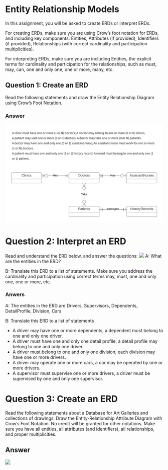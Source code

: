# Entity Relationship Models

In this assignment, you will be asked to create ERDs or interpret ERDs.

For creating ERDs, make sure you are using Crow’s foot notation for ERDs, and including key components: Entities, Attributes (if provided), Identifiers (if provided), Relationships (with correct cardinality and participation multiplicities).

For interpreting ERDs, make sure you are including Entities, the explicit terms for cardinality and participation for the relationships, such as must, may, can, one and only one, one or more, many, etc.

## Question 1: Create an ERD

Read the following statements and draw the Entity Relationship Diagram using Crow’s Foot Notation.

### **Answer**

<img src="./images/Assignments-Question_1_%20Create_an_ERD.png">

# Question 2: Interpret an ERD

Read and understand the ERD below, and answer the questions:
<img src = "https://d3c33hcgiwev3.cloudfront.net/imageAssetProxy.v1/GY2E_YeGQUyNhP2HhrFMiw_5025eab6ec7c47cab30ad018d52a42f1_Screen-Shot-2022-02-21-at-10.45.40-AM.png?expiry=1667692800000&hmac=_GwMGsigpURDvHWA2pW0SPJZhOttrhRIjwjAHTHRX9g">
A: What are the entities in the ERD?

B: Translate this ERD to a list of statements. Make sure you address the cardinality and participation using correct terms may, must, one and only one, one or more, etc.

### **Anwers**

A: The entities in the ERD are Drivers, Supervisors, Dependents, DetailProfile, Division, Cars

B: Translate this ERD to a list of statements

- A driver may have one or more dependents, a dependent must belong to one and only one driver.
- A driver must have one and only one detail profile, a detail profile may belong to one and only one driver.
- A driver must belong to one and only one division, each division may have one or more drivers.
- A driver may operate one or more cars, a car may be operated by one or more drivers.
- A supervisor must supervise one or more drivers, a driver must be supervised by one and only one supervisor.

# Question 3: Create an ERD

Read the following statements about a Database for Art Galleries and collections of drawings. Draw the Entity-Relationship Attribute Diagram with Crow’s Foot Notation. No credit will be granted for other notations. Make sure you have all entities, all attributes (and identifiers), all relationships, and proper multiplicities.

## **Answer**

<img src="https://drive.google.com/uc?id=1-F0naJk3kQWX8SIxteZzyuNwl7pmWMbj">
